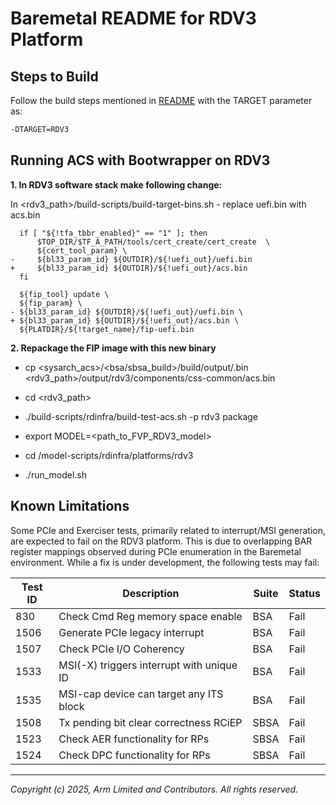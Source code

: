 # Baremetal README for RDV3 Platform

## Steps to Build
Follow the build steps mentioned in [README](../../README.md) with the TARGET parameter as:

```bash
-DTARGET=RDV3
```

## Running ACS with Bootwrapper on RDV3
**1. In RDV3 software stack make following change:**

  In <rdv3_path>/build-scripts/build-target-bins.sh - replace uefi.bin with acs.bin

```
  if [ "${!tfa_tbbr_enabled}" == "1" ]; then
      $TOP_DIR/$TF_A_PATH/tools/cert_create/cert_create  \
      ${cert_tool_param} \
-     ${bl33_param_id} ${OUTDIR}/${!uefi_out}/uefi.bin
+     ${bl33_param_id} ${OUTDIR}/${!uefi_out}/acs.bin
  fi

  ${fip_tool} update \
  ${fip_param} \
- ${bl33_param_id} ${OUTDIR}/${!uefi_out}/uefi.bin \
+ ${bl33_param_id} ${OUTDIR}/${!uefi_out}/acs.bin \
  ${PLATDIR}/${!target_name}/fip-uefi.bin

```

**2. Repackage the FIP image with this new binary**
- cp <sysarch_acs>/<bsa/sbsa_build>/build/output/<acs>.bin <rdv3_path>/output/rdv3/components/css-common/acs.bin

- cd <rdv3_path>

- ./build-scripts/rdinfra/build-test-acs.sh -p rdv3 package

- export MODEL=<path_to_FVP_RDV3_model>

- cd <rdv3>/model-scripts/rdinfra/platforms/rdv3

- ./run_model.sh

## Known Limitations
Some PCIe and Exerciser tests, primarily related to interrupt/MSI generation, are expected to fail on the RDV3 platform. This is due to overlapping BAR register mappings observed during PCIe enumeration in the Baremetal environment. While a fix is under development, the following tests may fail:


| Test ID | Description                                | Suite    | Status |
|---------|--------------------------------------------|----------|--------|
| 830     | Check Cmd Reg memory space enable          | BSA      | Fail   |
| 1506    | Generate PCIe legacy interrupt             | BSA      | Fail   |
| 1507    | Check PCIe I/O Coherency                   | BSA      | Fail   |
| 1533    | MSI(-X) triggers interrupt with unique ID  | BSA      | Fail   |
| 1535    | MSI-cap device can target any ITS block    | BSA      | Fail   |
| 1508    | Tx pending bit clear correctness RCiEP     | SBSA     | Fail   |
| 1523    | Check AER functionality for RPs            | SBSA     | Fail   |
| 1524    | Check DPC functionality for RPs            | SBSA     | Fail   |

-----------------

*Copyright (c) 2025, Arm Limited and Contributors. All rights reserved.*